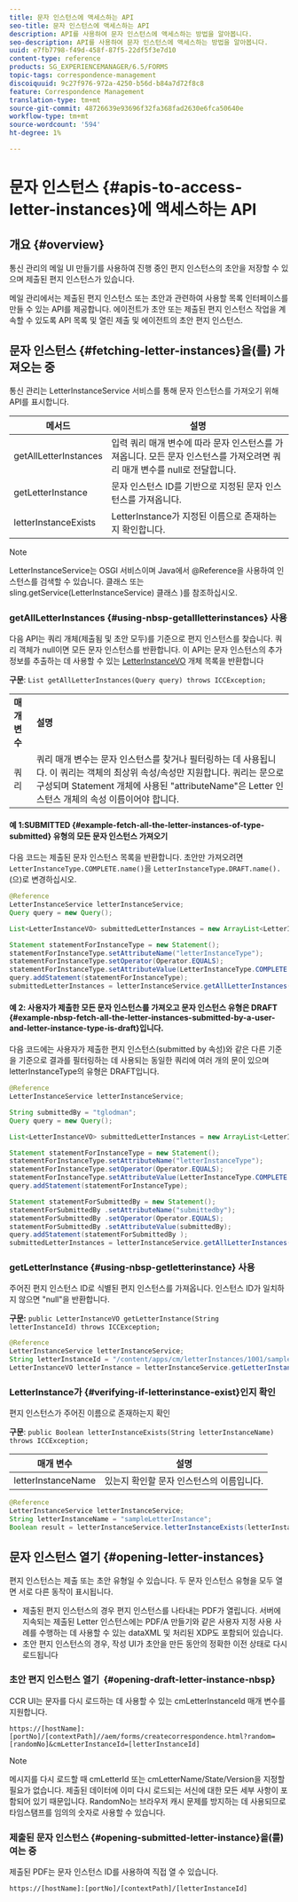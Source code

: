 ```yaml
---
title: 문자 인스턴스에 액세스하는 API
seo-title: 문자 인스턴스에 액세스하는 API
description: API를 사용하여 문자 인스턴스에 액세스하는 방법을 알아봅니다.
seo-description: API를 사용하여 문자 인스턴스에 액세스하는 방법을 알아봅니다.
uuid: e7fb7798-f49d-458f-87f5-22df5f3e7d10
content-type: reference
products: SG_EXPERIENCEMANAGER/6.5/FORMS
topic-tags: correspondence-management
discoiquuid: 9c27f976-972a-4250-b56d-b84a7d72f8c8
feature: Correspondence Management
translation-type: tm+mt
source-git-commit: 48726639e93696f32fa368fad2630e6fca50640e
workflow-type: tm+mt
source-wordcount: '594'
ht-degree: 1%

---
```



# 문자 인스턴스 {#apis-to-access-letter-instances}에 액세스하는 API

## 개요 {#overview}

통신 관리의 메일 UI 만들기를 사용하여 진행 중인 편지 인스턴스의 초안을 저장할 수 있으며 제출된 편지 인스턴스가 있습니다.

메일 관리에서는 제출된 편지 인스턴스 또는 초안과 관련하여 사용할 목록 인터페이스를 만들 수 있는 API를 제공합니다. 에이전트가 초안 또는 제출된 편지 인스턴스 작업을 계속할 수 있도록 API 목록 및 열린 제출 및 에이전트의 초안 편지 인스턴스.

## 문자 인스턴스 {#fetching-letter-instances}을(를) 가져오는 중

통신 관리는 LetterInstanceService 서비스를 통해 문자 인스턴스를 가져오기 위해 API를 표시합니다.

| 메서드 | 설명 |
|--- |--- |
| getAllLetterInstances | 입력 쿼리 매개 변수에 따라 문자 인스턴스를 가져옵니다. 모든 문자 인스턴스를 가져오려면 쿼리 매개 변수를 null로 전달합니다. |
| getLetterInstance | 문자 인스턴스 ID를 기반으로 지정된 문자 인스턴스를 가져옵니다. |
| letterInstanceExists | LetterInstance가 지정된 이름으로 존재하는지 확인합니다. |

>[!NOTE]
>
>LetterInstanceService는 OSGI 서비스이며 Java에서 @Reference을 사용하여 인스턴스를 검색할 수 있습니다.
>클래스 또는 sling.getService(LetterInstanceService) 클래스 )를 참조하십시오.

### getAllLetterInstances {#using-nbsp-getallletterinstances} 사용

다음 API는 쿼리 개체(제출됨 및 초안 모두)를 기준으로 편지 인스턴스를 찾습니다. 쿼리 객체가 null이면 모든 문자 인스턴스를 반환합니다. 이 API는 문자 인스턴스의 추가 정보를 추출하는 데 사용할 수 있는 [LetterInstanceVO](https://helpx.adobe.com/aem-forms/6-2/javadocs/com/adobe/icc/dbforms/obj/LetterInstanceVO.html) 개체 목록을 반환합니다

**구문**:  `List getAllLetterInstances(Query query) throws ICCException;`

<table>
 <tbody>
  <tr>
   <td><strong>매개 변수</strong></td>
   <td><strong>설명</strong></td>
  </tr>
  <tr>
   <td>쿼리</td>
   <td>쿼리 매개 변수는 문자 인스턴스를 찾거나 필터링하는 데 사용됩니다. 이 쿼리는 객체의 최상위 속성/속성만 지원합니다. 쿼리는 문으로 구성되며 Statement 개체에 사용된 "attributeName"은 Letter 인스턴스 개체의 속성 이름이어야 합니다.<br /> </td>
  </tr>
 </tbody>
</table>

#### 예 1:SUBMITTED {#example-fetch-all-the-letter-instances-of-type-submitted} 유형의 모든 문자 인스턴스 가져오기

다음 코드는 제출된 문자 인스턴스 목록을 반환합니다. 초안만 가져오려면 `LetterInstanceType.COMPLETE.name()`을 `LetterInstanceType.DRAFT.name().`(으)로 변경하십시오.

```java
@Reference
LetterInstanceService letterInstanceService;
Query query = new Query();

List<LetterInstanceVO> submittedLetterInstances = new ArrayList<LetterInstanceVO>();

Statement statementForInstanceType = new Statement();
statementForInstanceType.setAttributeName("letterInstanceType");
statementForInstanceType.setOperator(Operator.EQUALS);
statementForInstanceType.setAttributeValue(LetterInstanceType.COMPLETE.name());
query.addStatement(statementForInstanceType);
submittedLetterInstances = letterInstanceService.getAllLetterInstances(query);
```

#### 예 2: 사용자가 제출한 모든 문자 인스턴스를 가져오고 문자 인스턴스 유형은 DRAFT {#example-nbsp-fetch-all-the-letter-instances-submitted-by-a-user-and-letter-instance-type-is-draft}입니다.

다음 코드에는 사용자가 제출한 편지 인스턴스(submitted by 속성)와 같은 다른 기준을 기준으로 결과를 필터링하는 데 사용되는 동일한 쿼리에 여러 개의 문이 있으며 letterInstanceType의 유형은 DRAFT입니다.

```java
@Reference
LetterInstanceService letterInstanceService;

String submittedBy = "tglodman";
Query query = new Query();

List<LetterInstanceVO> submittedLetterInstances = new ArrayList<LetterInstanceVO>();

Statement statementForInstanceType = new Statement();
statementForInstanceType.setAttributeName("letterInstanceType");
statementForInstanceType.setOperator(Operator.EQUALS);
statementForInstanceType.setAttributeValue(LetterInstanceType.COMPLETE.name());
query.addStatement(statementForInstanceType);

Statement statementForSubmittedBy = new Statement();
statementForSubmittedBy .setAttributeName("submittedby");
statementForSubmittedBy .setOperator(Operator.EQUALS);
statementForSubmittedBy .setAttributeValue(submittedBy);
query.addStatement(statementForSubmittedBy );
submittedLetterInstances = letterInstanceService.getAllLetterInstances(query);
```

### getLetterInstance {#using-nbsp-getletterinstance} 사용

주어진 편지 인스턴스 ID로 식별된 편지 인스턴스를 가져옵니다. 인스턴스 ID가 일치하지 않으면 &quot;null&quot;을 반환합니다.

**구문:** `public LetterInstanceVO getLetterInstance(String letterInstanceId) throws ICCException;`

```java
@Reference
LetterInstanceService letterInstanceService;
String letterInstanceId = "/content/apps/cm/letterInstances/1001/sampleLetterInstance";
LetterInstanceVO letterInstance = letterInstanceService.getLetterInstance(letterInstanceId );
```

### LetterInstance가 {#verifying-if-letterinstance-exist}인지 확인

편지 인스턴스가 주어진 이름으로 존재하는지 확인

**구문**:  `public Boolean letterInstanceExists(String letterInstanceName) throws ICCException;`

| **매개 변수** | **설명** |
|---|---|
| letterInstanceName | 있는지 확인할 문자 인스턴스의 이름입니다. |

```java
@Reference
LetterInstanceService letterInstanceService;
String letterInstanceName = "sampleLetterInstance";
Boolean result = letterInstanceService.letterInstanceExists(letterInstanceName );
```

## 문자 인스턴스 열기 {#opening-letter-instances}

편지 인스턴스는 제출 또는 초안 유형일 수 있습니다. 두 문자 인스턴스 유형을 모두 열면 서로 다른 동작이 표시됩니다.

* 제출된 편지 인스턴스의 경우 편지 인스턴스를 나타내는 PDF가 열립니다. 서버에 지속되는 제출된 Letter 인스턴스에는 PDF/A 만들기와 같은 사용자 지정 사용 사례를 수행하는 데 사용할 수 있는 dataXML 및 처리된 XDP도 포함되어 있습니다.
* 초안 편지 인스턴스의 경우, 작성 UI가 초안을 만든 동안의 정확한 이전 상태로 다시 로드됩니다

### 초안 편지 인스턴스 열기  {#opening-draft-letter-instance-nbsp}

CCR UI는 문자를 다시 로드하는 데 사용할 수 있는 cmLetterInstanceId 매개 변수를 지원합니다.

`https://[hostName]:[portNo]/[contextPath]//aem/forms/createcorrespondence.html?random=[randomNo]&cmLetterInstanceId=[letterInstanceId]`

>[!NOTE]
>
>메시지를 다시 로드할 때 cmLetterId 또는 cmLetterName/State/Version을 지정할 필요가 없습니다. 제출된 데이터에 이미 다시 로드되는 서신에 대한 모든 세부 사항이 포함되어 있기 때문입니다. RandomNo는 브라우저 캐시 문제를 방지하는 데 사용되므로 타임스탬프를 임의의 숫자로 사용할 수 있습니다.

### 제출된 문자 인스턴스 {#opening-submitted-letter-instance}을(를) 여는 중

제출된 PDF는 문자 인스턴스 ID를 사용하여 직접 열 수 있습니다.

`https://[hostName]:[portNo]/[contextPath]/[letterInstanceId]`
